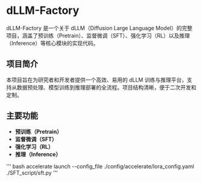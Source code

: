 # dLLM-Factory

dLLM-Factory 是一个关于 dLLM（Diffusion Large Language Model）的完整项目，涵盖了预训练（Pretrain）、监督微调（SFT）、强化学习（RL）以及推理（Inference）等核心模块的实现代码。

## 项目简介

本项目旨在为研究者和开发者提供一个高效、易用的 dLLM 训练与推理平台，支持从数据预处理、模型训练到推理部署的全流程。项目结构清晰，便于二次开发和定制。

## 主要功能

- **预训练（Pretrain）**
- **监督微调（SFT）**
- **强化学习（RL）**
- **推理（Inference）**

'''
bash
accelerate launch --config_file ./config/accelerate/lora_config.yaml  ./SFT_script/sft.py
'''